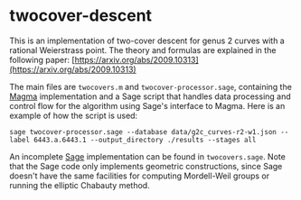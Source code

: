 # twocover-descent

This is an implementation of two-cover descent for genus 2 curves with a rational Weierstrass point. The theory and formulas are explained in the following paper: [https://arxiv.org/abs/2009.10313](https://arxiv.org/abs/2009.10313)

The main files are `twocovers.m` and `twocover-processor.sage`, containing the [Magma](http://magma.maths.usyd.edu.au/magma/) implementation and a Sage script that handles data processing and control flow for the algorithm using Sage's interface to Magma. Here is an example of how the script is used:

```
sage twocover-processor.sage --database data/g2c_curves-r2-w1.json --label 6443.a.6443.1 --output_directory ./results --stages all
```

An incomplete [Sage](https://www.sagemath.org/) implementation can be found in `twocovers.sage`. Note that the Sage code only implements geometric constructions, since Sage doesn't have the same facilities for computing Mordell-Weil groups or running the elliptic Chabauty method.
